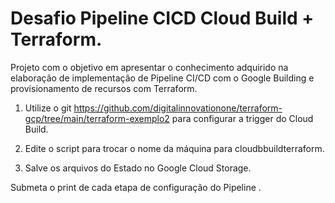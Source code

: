 # Desafio Pipeline CICD Cloud Build + Terraform.
Projeto com o objetivo em apresentar o conhecimento adquirido na elaboração de implementação de Pipeline CI/CD com o Google Building e provisionamento de recursos com Terraform.

1. Utilize o git https://github.com/digitalinnovationone/terraform-gcp/tree/main/terraform-exemplo2 para configurar a trigger do Cloud Build.

2. Edite o script para trocar o nome da máquina para cloudbbuildterraform.

3. Salve os arquivos do Estado no Google Cloud Storage.

Submeta o print de cada etapa de configuração do Pipeline .
